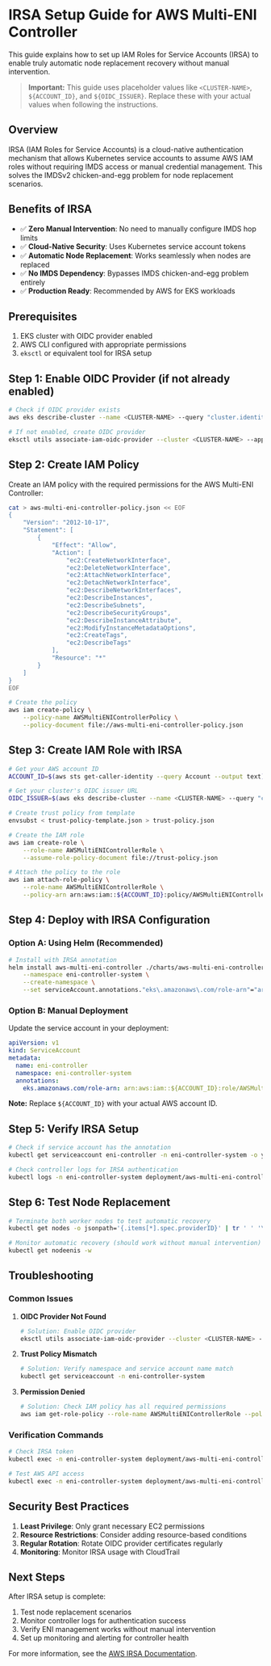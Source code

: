 # IRSA Setup Guide for AWS Multi-ENI Controller

This guide explains how to set up IAM Roles for Service Accounts (IRSA) to enable truly automatic node replacement recovery without manual intervention.

> **Important:** This guide uses placeholder values like `<CLUSTER-NAME>`, `${ACCOUNT_ID}`, and `${OIDC_ISSUER}`. Replace these with your actual values when following the instructions.

## Overview

IRSA (IAM Roles for Service Accounts) is a cloud-native authentication mechanism that allows Kubernetes service accounts to assume AWS IAM roles without requiring IMDS access or manual credential management. This solves the IMDSv2 chicken-and-egg problem for node replacement scenarios.

## Benefits of IRSA

- ✅ **Zero Manual Intervention**: No need to manually configure IMDS hop limits
- ✅ **Cloud-Native Security**: Uses Kubernetes service account tokens
- ✅ **Automatic Node Replacement**: Works seamlessly when nodes are replaced
- ✅ **No IMDS Dependency**: Bypasses IMDS chicken-and-egg problem entirely
- ✅ **Production Ready**: Recommended by AWS for EKS workloads

## Prerequisites

1. EKS cluster with OIDC provider enabled
2. AWS CLI configured with appropriate permissions
3. `eksctl` or equivalent tool for IRSA setup

## Step 1: Enable OIDC Provider (if not already enabled)

```bash
# Check if OIDC provider exists
aws eks describe-cluster --name <CLUSTER-NAME> --query "cluster.identity.oidc.issuer" --output text

# If not enabled, create OIDC provider
eksctl utils associate-iam-oidc-provider --cluster <CLUSTER-NAME> --approve
```

## Step 2: Create IAM Policy

Create an IAM policy with the required permissions for the AWS Multi-ENI Controller:

```bash
cat > aws-multi-eni-controller-policy.json << EOF
{
    "Version": "2012-10-17",
    "Statement": [
        {
            "Effect": "Allow",
            "Action": [
                "ec2:CreateNetworkInterface",
                "ec2:DeleteNetworkInterface",
                "ec2:AttachNetworkInterface",
                "ec2:DetachNetworkInterface",
                "ec2:DescribeNetworkInterfaces",
                "ec2:DescribeInstances",
                "ec2:DescribeSubnets",
                "ec2:DescribeSecurityGroups",
                "ec2:DescribeInstanceAttribute",
                "ec2:ModifyInstanceMetadataOptions",
                "ec2:CreateTags",
                "ec2:DescribeTags"
            ],
            "Resource": "*"
        }
    ]
}
EOF

# Create the policy
aws iam create-policy \
    --policy-name AWSMultiENIControllerPolicy \
    --policy-document file://aws-multi-eni-controller-policy.json
```

## Step 3: Create IAM Role with IRSA

```bash
# Get your AWS account ID
ACCOUNT_ID=$(aws sts get-caller-identity --query Account --output text)

# Get your cluster's OIDC issuer URL
OIDC_ISSUER=$(aws eks describe-cluster --name <CLUSTER-NAME> --query "cluster.identity.oidc.issuer" --output text | sed 's|https://||')

# Create trust policy from template
envsubst < trust-policy-template.json > trust-policy.json

# Create the IAM role
aws iam create-role \
    --role-name AWSMultiENIControllerRole \
    --assume-role-policy-document file://trust-policy.json

# Attach the policy to the role
aws iam attach-role-policy \
    --role-name AWSMultiENIControllerRole \
    --policy-arn arn:aws:iam::${ACCOUNT_ID}:policy/AWSMultiENIControllerPolicy
```

## Step 4: Deploy with IRSA Configuration

### Option A: Using Helm (Recommended)

```bash
# Install with IRSA annotation
helm install aws-multi-eni-controller ./charts/aws-multi-eni-controller \
    --namespace eni-controller-system \
    --create-namespace \
    --set serviceAccount.annotations."eks\.amazonaws\.com/role-arn"="arn:aws:iam::${ACCOUNT_ID}:role/AWSMultiENIControllerRole"
```

### Option B: Manual Deployment

Update the service account in your deployment:

```yaml
apiVersion: v1
kind: ServiceAccount
metadata:
  name: eni-controller
  namespace: eni-controller-system
  annotations:
    eks.amazonaws.com/role-arn: arn:aws:iam::${ACCOUNT_ID}:role/AWSMultiENIControllerRole
```

**Note:** Replace `${ACCOUNT_ID}` with your actual AWS account ID.

## Step 5: Verify IRSA Setup

```bash
# Check if service account has the annotation
kubectl get serviceaccount eni-controller -n eni-controller-system -o yaml

# Check controller logs for IRSA authentication
kubectl logs -n eni-controller-system deployment/aws-multi-eni-controller | grep -i irsa
```

## Step 6: Test Node Replacement

```bash
# Terminate both worker nodes to test automatic recovery
kubectl get nodes -o jsonpath='{.items[*].spec.providerID}' | tr ' ' '\n' | sed 's|.*\/||' | xargs -I {} aws ec2 terminate-instances --instance-ids {}

# Monitor automatic recovery (should work without manual intervention)
kubectl get nodeenis -w
```

## Troubleshooting

### Common Issues

1. **OIDC Provider Not Found**
   ```bash
   # Solution: Enable OIDC provider
   eksctl utils associate-iam-oidc-provider --cluster <CLUSTER-NAME> --approve
   ```

2. **Trust Policy Mismatch**
   ```bash
   # Solution: Verify namespace and service account name match
   kubectl get serviceaccount -n eni-controller-system
   ```

3. **Permission Denied**
   ```bash
   # Solution: Check IAM policy has all required permissions
   aws iam get-role-policy --role-name AWSMultiENIControllerRole --policy-name AWSMultiENIControllerPolicy
   ```

### Verification Commands

```bash
# Check IRSA token
kubectl exec -n eni-controller-system deployment/aws-multi-eni-controller -- cat /var/run/secrets/eks.amazonaws.com/serviceaccount/token

# Test AWS API access
kubectl exec -n eni-controller-system deployment/aws-multi-eni-controller -- aws sts get-caller-identity
```

## Security Best Practices

1. **Least Privilege**: Only grant necessary EC2 permissions
2. **Resource Restrictions**: Consider adding resource-based conditions
3. **Regular Rotation**: Rotate OIDC provider certificates regularly
4. **Monitoring**: Monitor IRSA usage with CloudTrail

## Next Steps

After IRSA setup is complete:

1. Test node replacement scenarios
2. Monitor controller logs for authentication success
3. Verify ENI management works without manual intervention
4. Set up monitoring and alerting for controller health

For more information, see the [AWS IRSA Documentation](https://docs.aws.amazon.com/eks/latest/userguide/iam-roles-for-service-accounts.html).
